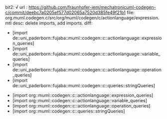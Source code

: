 bit2: √
url : https://github.com/fraunhofer-iem/mechatronicuml-codegen-c/commit/deebc7a0205ef577d02065a7520d385fe49f21b1
file: org.muml.codegen.c/src/org/muml/codegen/c/actionlanguage/expression.mtl
desc: delete imports, add imports.
diff: 

- [import de::uni_paderborn::fujaba::muml::codegen::c::actionlanguage::expression_queries]
- [import de::uni_paderborn::fujaba::muml::codegen::c::actionlanguage::variable_queries]
- [import de::uni_paderborn::fujaba::muml::codegen::c::actionlanguage::operation_queries]
- [import de::uni_paderborn::fujaba::muml::codegen::c::queries::stringQueries]
+ [import org::muml::codegen::c::actionlanguage::expression_queries]
+ [import org::muml::codegen::c::actionlanguage::variable_queries]
+ [import org::muml::codegen::c::actionlanguage::operation_queries]
+ [import org::muml::codegen::c::queries::stringQueries]
 